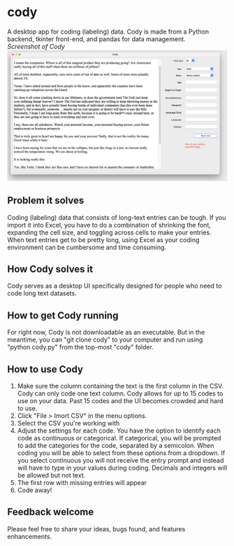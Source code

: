 # cody
A desktop app for coding (labeling) data. Cody is made from a Python backend, tkinter front-end, and pandas for data management.  
*Screenshot of Cody*
![Cody screenshot](https://github.com/omarolivarez/cody/blob/main/images/Cody_example.png)


## Problem it solves
Coding (labeling) data that consists of long-text entries can be tough. If you import it into Excel, you have to do a combination of shrinking the font, expanding the cell size, and toggling across cells to make your entries. When text entries get to be pretty long, using Excel as your coding environment can be cumbersome and time consuming. 

## How Cody solves it
Cody serves as a desktop UI specifically designed for people who need to code long text datasets. 

## How to get Cody running
For right now, Cody is not downloadable as an executable. But in the meantime, you can "git clone cody" to your computer and run using "python cody.py" from the top-most "cody" folder. 

## How to use Cody
1. Make sure the column containing the text is the first column in the CSV. Cody can only code one text column. Cody allows for up to 15 codes to use on your data. Past 15 codes and the UI becomes crowded and hard to use.
2. Click "File > Imort CSV" in the menu options. 
3. Select the CSV you're working with
4. Adjust the settings for each code. You have the option to identify each code as continuous or categorical. If categorical, you will be prompted to add the categories for the code, separated by a semicolon. When coding you will be able to select from these options from a dropdown. If you select continuous you will not receive the entry prompt and instead will have to type in your values during coding. Decimals and integers will be allowed but not text. 
5. The first row with missing entries will appear
6. Code away!

## Feedback welcome
Please feel free to share your ideas, bugs found, and features enhancements.

